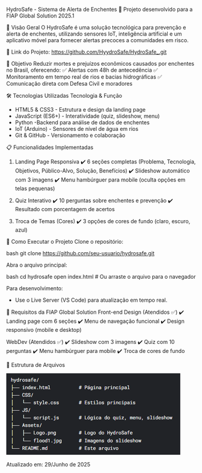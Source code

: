 HydroSafe - Sistema de Alerta de Enchentes
🚀 Projeto desenvolvido para a FIAP Global Solution 2025.1

📌 Visão Geral
O HydroSafe é uma solução tecnológica para prevenção e alerta de enchentes, utilizando sensores IoT, inteligência artificial e um aplicativo móvel para fornecer alertas precoces a comunidades em risco.

🔗 Link do Projeto: https://github.com/HyydroSafe/HydroSafe_.git

🎯 Objetivo
Reduzir mortes e prejuízos econômicos causados por enchentes no Brasil, oferecendo:
✅ Alertas com 48h de antecedência
✅ Monitoramento em tempo real de rios e bacias hidrográficas
✅ Comunicação direta com Defesa Civil e moradores

🛠 Tecnologias Utilizadas
Tecnologia	& Função
- HTML5 & CSS3	- Estrutura e design da landing page
- JavaScript (ES6+)	- Interatividade (quiz, slideshow, menu)
- Python	-Backend para análise de dados de enchentes
- IoT (Arduino)	- Sensores de nível de água em rios
- Git & GitHub	- Versionamento e colaboração

📋 Funcionalidades Implementadas
1. Landing Page Responsiva
✔️ 6 seções completas (Problema, Tecnologia, Objetivos, Público-Alvo, Solução, Benefícios)
✔️ Slideshow automático com 3 imagens
✔️ Menu hambúrguer para mobile (oculta opções em telas pequenas)

2. Quiz Interativo
✔️ 10 perguntas sobre enchentes e prevenção
✔️ Resultado com porcentagem de acertos

3. Troca de Temas (Cores)
✔️ 3 opções de cores de fundo (claro, escuro, azul)

🚀 Como Executar o Projeto
Clone o repositório:

bash
git clone https://github.com/seu-usuario/hydrosafe.git

Abra o arquivo principal:

bash
cd hydrosafe
open index.html  # Ou arraste o arquivo para o navegador


Para desenvolvimento:
 - Use o Live Server (VS Code) para atualização em tempo real.

📌 Requisitos da FIAP Global Solution
Front-end Design (Atendidos ✅)
✔️ Landing page com 6 seções
✔️ Menu de navegação funcional
✔️ Design responsivo (mobile e desktop)

WebDev (Atendidos ✅)
✔️ Slideshow com 3 imagens
✔️ Quiz com 10 perguntas
✔️ Menu hambúrguer para mobile
✔️ Troca de cores de fundo

📌 Estrutura de Arquivos

![alt text](image.png)

Atualizado em: 29/Junho de 2025
